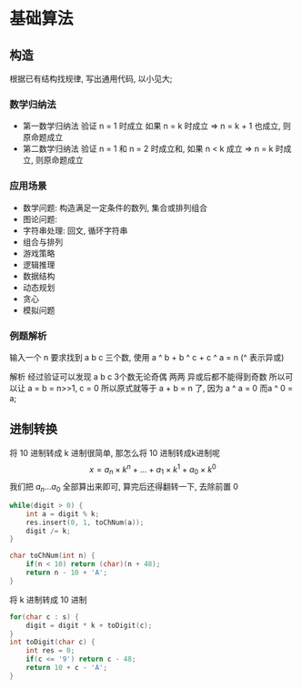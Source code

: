 # 基础算法

## 构造
根据已有结构找规律, 写出通用代码, 以小见大;
### 数学归纳法
- 第一数学归纳法
  验证 n = 1 时成立 如果 n = k 时成立 => n = k + 1 也成立, 则原命题成立
- 第二数学归纳法
  验证 n = 1 和 n = 2 时成立和, 如果 n < k 成立 => n = k 时成立, 则原命题成立

### 应用场景
- 数学问题: 构造满足一定条件的数列, 集合或排列组合
- 图论问题: 
- 字符串处理: 回文, 循环字符串
- 组合与排列
- 游戏策略
- 逻辑推理
- 数据结构
- 动态规划
- 贪心
- 模拟问题

### 例题解析
输入一个 n 要求找到 a b c 三个数, 使用 a ^ b + b ^ c + c ^ a =  n   (^ 表示异或)

解析
经过验证可以发现 a b c 3个数无论奇偶 两两 异或后都不能得到奇数
所以可以让 a = b = n>>1, c = 0  所以原式就等于 a + b = n 了, 因为 a ^ a = 0 而a ^ 0 = a;


## 进制转换
将 10 进制转成 k 进制很简单, 那怎么将 10 进制转成k进制呢 
$$
x = a_n \times k^n + ... + a_1 \times k^1 + a_0 \times k^0 
$$
我们把 $a_n ... a_0$ 全部算出来即可, 算完后还得翻转一下, 去除前置 0
```cpp
while(digit > 0) {
	int a = digit % k;
	res.insert(0, 1, toChNum(a));
	digit /= k;
}

char toChNum(int n) {
	if(n < 10) return (char)(n + 48);
	return n - 10 + 'A';
}
```


将 k 进制转成 10 进制

```cpp
for(char c : s) {
	digit = digit * k + toDigit(c);
}
int toDigit(char c) {
	int res = 0;
	if(c <= '9') return c - 48;
	return 10 + c - 'A'; 
} 
```